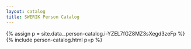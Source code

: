 ```yaml
---
layout: catalog
title: SWERIK Person Catalog
---
```

{% assign p = site.data._person-catalog.i-YZEL7fGZ8MZ3sXegd3zeFp %}
{% include person-catalog.html p=p %}

